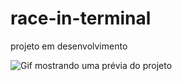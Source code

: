 # race-in-terminal
projeto em desenvolvimento

![Gif mostrando uma prévia do projeto](documents/introGif.gif)